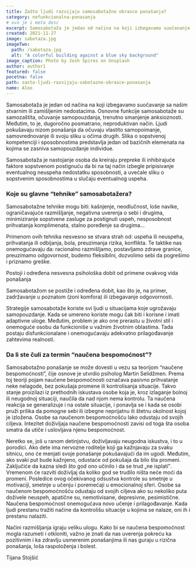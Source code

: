 ```yaml
---
title: Zašto ljudi razvijaju samosabotažne obrasce ponašanja?
category: nefunkcionalna-ponasanja
# ovo je i meta desc
excerpt: Samosabotaža je jedan od načina na koji izbegavamo suočavanje sa našim stvarnim ili zamišljenim nedostacima.
created: 2021-11-27
image: sabotaza.jpg
imageTwo:
  path: /sabotaza.jpg
  alt: "A colorful building against a blue sky background"
image_caption: Photo by Josh Spires on Unsplash
author: author1
featured: false
pocetna: false
path: zasto-ljudi-razvijaju-sabotazne-obrasce-ponasanja
name: Aloo
---
```


Samosabotaža je jedan od načina na koji izbegavamo suočavanje sa našim stvarnim ili zamišljenim nedostacima. Osnovne funkcije samosabotaže su samozaštita, očuvanje samopouzdanja, trenutno smanjenje anksioznosti. Međutim, to je, dugoročno posmatrano, neproduktivan način. Ljudi pokušavaju nizom ponašanja da očuvaju vlastito samopoimanje, samovrednovanje ili svoju sliku u očima drugih. Slika o sopstvenoj kompetenciji i sposobnostima predstavlja jedan od bazičnih elemenata na kojima se zasniva samopouzdanje individue.

Samosabotaža je nastojanje osoba da kreiraju prepreke ili inhibirajuće faktore sopstvenom postignuću da bi na taj način izbegle pripisivanje eventualnog neuspeha nedostatku sposobnosti, a uvećale sliku o sopstvenim sposobnostima u slučaju eventualnog uspeha.

### Koje su glavne “tehnike” samosabotažera?

Samosabotažne tehnike mogu biti: kašnjenje, neodlučnost, loše navike, ograničavajuće razmišljanje, negativna uverenja o sebi i drugima, minimiziranje sopstvene zasluge za postignuti uspeh, nesposobnost prihvatanja komplimenata, stalno poređenje sa drugima...

Primenom ovih tehnika nesvesno se stvara strah od: uspeha ili neuspeha, prihvatanja ili odbijanja, bola, preuzimanja rizika, konflikta. Te taktike nas onemogućavaju da: racionalno razmišljamo, postavljamo zdrave granice, preuzimamo odgovornost, budemo fleksibilni, dozvolimo sebi da pogrešimo i priznamo greške.

Postoji i određena nesvesna psihološka dobit od primene ovakvog vida ponašanja

Samosabotažom se postiže i određena dobit, kao što je, na primer, zadržavanje u poznatom (zoni komfora) ili izbegavanje odgovornosti.

Strategije samosabotaže koriste svi ljudi u situacijama koje ugrožavaju samopouzdanje. Kada se umereno koriste mogu čak biti i korisne i imati adaptivne uloge. Međutim, problem je ako one prerastu u životni stil i onemoguće osobu da funkcioniše u važnim životnim oblastima. Tada postaju disfunkcionalane i onemogućavaju adekvatno prilagođavanje zahtevima realnosti.

### Da li ste čuli za termin “naučena bespomoćnost”?

Samosabotažno ponašanje se može dovesti u vezu sa teorijom “naučene bespomoćnosti”, čije osnove je utvrdio psiholog Martin Selidžmen. Prema toj teoriji pojam naučene bespomoćnosti označava pasivno prihvatanje neke nelagode, bez pokušaja promene ili kontrolisanja situacije. Takvo stanje proizilazi iz prethodnih iskustava osobe koja je, kroz izlaganje bolnoj ili neugodnoj situaciji, naučila da nad njom nema kontrolu. Ta naučena reakcija se generalizuje i na ostale situacije, i ponavlja se i kada se osobi pruži prilika da pomogne sebi ili izbegne neprijatnu ili štetnu okolnost kojoj je izložena. Osobe sa naučenom bespomoćnošću lako odustaju od svojih ciljeva. Intezitet doživljaja naučene bespomoćnosti zavisi od toga šta osoba smatra da utiče i uslovljava njenu bespomoćnost.

Neretko se, još u ranom detinjstvu, doživljavaju neugodna iskustva, i to u porodici. Ako dete ima nervozne roditelje koji ga kažnjavaju za svaku sitnicu, ono će menjati svoje ponašanje pokušavajući da im ugodi. Međutim, ako svaki put bude kažnjeno, odustaće od pokušaja da bilo šta promeni. Zaključiće da kazna sledi što god ono učinilo i da se trud „ne isplati‟. Vremenom će razviti doživljaj da koliko god se trudilo ništa neće moći da promeni. Posledice ovog očekivanog odsustva kontrole su smetnje u motivaciji, smetnje u učenju i poremećaji u emocionalnoj sferi. Osobe sa naučenom bespomoćnošću odustaju od svojih ciljeva ako su nekoliko puta doživele neuspeh, apatične su, nemotivisane, depresivne, pesimistične. Naučena bespomoćnost onemogućava novo učenje i prilagođavanje. Kada ljudi prestanu tražiti načine da kontrolišu situacije u kojima se nalaze, oni ih i prestanu nalaziti.

Načini razmišljanja igraju veliku ulogu. Kako bi se naučena bespomoćnost mogla razumeti i otkloniti, važno je znati da nas uverenja pokreću ka pozitivnim i ka zdravlju usmerenim ponašanjima ili nas guraju u rizična ponašanja, loša raspoloženja i bolest.

Tijana Stojšić

